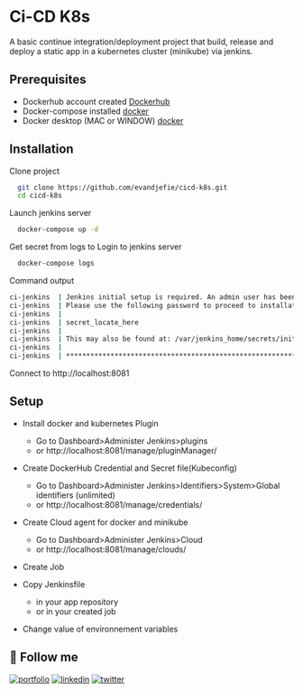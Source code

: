 # Ci-CD K8s

A basic continue integration/deployment project that build, release and deploy a static app in a kubernetes cluster (minikube) via jenkins.

## Prerequisites

- Dockerhub account created [Dockerhub](https://hub.docker.com/)
- Docker-compose installed [docker](https://docs.docker.com/compose/install/)
- Docker desktop (MAC or WINDOW) [docker](https://docs.docker.com/get-docker/)


## Installation

Clone project

```bash
  git clone https://github.com/evandjefie/cicd-k8s.git
  cd cicd-k8s
```

Launch jenkins server

```bash
  docker-compose up -d
```


Get secret from logs to Login to jenkins server

```bash
  docker-compose logs
```

Command output

```bash
ci-jenkins  | Jenkins initial setup is required. An admin user has been created and a password generated.
ci-jenkins  | Please use the following password to proceed to installation:
ci-jenkins  | 
ci-jenkins  | secret_locate_here
ci-jenkins  | 
ci-jenkins  | This may also be found at: /var/jenkins_home/secrets/initialAdminPassword
ci-jenkins  | 
ci-jenkins  | *************************************************************

```

Connect to http://localhost:8081

## Setup

- Install docker and kubernetes Plugin
  - Go to Dashboard>Administer Jenkins>plugins
  - or http://localhost:8081/manage/pluginManager/

- Create DockerHub Credential and Secret file(Kubeconfig)
  - Go to Dashboard>Administer Jenkins>Identifiers>System>Global identifiers (unlimited)
  - or http://localhost:8081/manage/credentials/

- Create Cloud agent for docker and minikube
  - Go to Dashboard>Administer Jenkins>Cloud
  - or http://localhost:8081/manage/clouds/

- Create Job

- Copy Jenkinsfile 
  - in your app repository
  - or in your created job

- Change value of environnement variables


## 🔗 Follow me
[![portfolio](https://img.shields.io/badge/my_portfolio-000?style=for-the-badge&logo=ko-fi&logoColor=white)](https://evandjefie.my.canva.site)
[![linkedin](https://img.shields.io/badge/linkedin-0A66C2?style=for-the-badge&logo=linkedin&logoColor=white)](https://www.linkedin.com/in/evan-djefie)
[![twitter](https://img.shields.io/badge/twitter-1DA1F2?style=for-the-badge&logo=twitter&logoColor=white)](https://twitter.com/EvanDjefie)